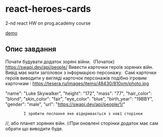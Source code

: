 # react-heroes-cards
2-nd react HW on prog.academy course

[demo](https://bulhakov.dev/react-heroes-cards/) 

## Опис завдання
Почати будувати додаток зоряні війни.  (Початок) https://swapi.dev/api/people/
Вивести карточки героїв зоряних війн.   
Вивід має мати заголовок з інформацією персонажу. 
Самі карточки героїв виводити у вигляді карточок персонажів подібно ігровим карточкам : https://tesera.ru/images/items/48430/810xm/photo.jpg

"name": "Luke Skywalker", 
            "height": "172", 
            "mass": "77", 
            "hair_color": "blond", 
            "skin_color": "fair", 
            "eye_color": "blue", 
            "birth_year": "19BBY", 
            "gender": "male", 
             "url": "https://swapi.dev/api/people/1/"

            І зробити послання яке відкривається з новї сторінки 




//, або планет зоряних війн.
//При оновлені сторінки додаток має сам обрати що виводити буде. 